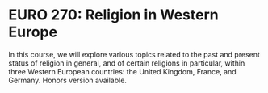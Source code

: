 # EURO 270: Religion in Western Europe

In this course, we will explore various topics related to the past and present status of religion in general, and of certain religions in particular, within three Western European countries: the United Kingdom, France, and Germany. Honors version available.